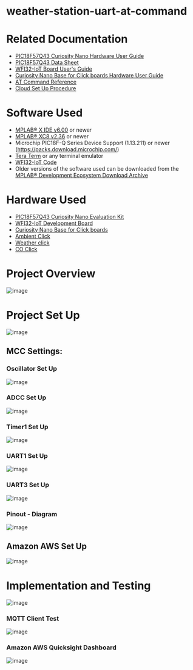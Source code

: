 # weather-station-uart-at-command
 # Related Documentation
  * [PIC18F57Q43 Curiosity Nano Hardware User Guide](https://ww1.microchip.com/downloads/en/DeviceDoc/PIC18F57Q43-Curiosity-Nano-HW-UserGuide-DS40002186B.pdf)
  * [PIC18F57Q43 Data Sheet](https://ww1.microchip.com/downloads/aemDocuments/documents/MCU08/ProductDocuments/DataSheets/PIC18F27-47-57Q43-Data-Sheet-40002147F.pdf)
  * [WFI32-IoT Board User's Guide](https://ww1.microchip.com/downloads/aemDocuments/documents/WSG/ProductDocuments/UserGuides/EV36W50A-WFI32-IoT-Board-Users-Guide-DS50003262.pdf)
  * [Curiosity Nano Base for Click boards Hardware User Guide](https://ww1.microchip.com/downloads/en/DeviceDoc/Curiosity-Nano-Base-for-Click-boards-User-Guide-50002839B.pdf)
   * [AT Command Reference](https://github.com/MicrochipTech/PIC32MZW1_AnyCloud/blob/main/doc/ATCommandReference.pdf)
   * [Cloud Set Up Procedure](https://github.com/MicrochipTech/PIC32MZW1_AnyCloud/blob/main/doc/CloudSetupProcedure.pdf)

# Software Used
 * [MPLAB® X IDE v6.00](https://www.microchip.com/en-us/tools-resources/develop/mplab-x-ide) or newer
 * [MPLAB® XC8 v2.36](https://www.microchip.com/en-us/tools-resources/develop/mplab-xc-compilers/downloads-documentation#XC8) or newer
 * Microchip PIC18F-Q Series Device Support (1.13.211) or newer (https://packs.download.microchip.com/)
 * [Tera Term](https://www.heise.de/download/product/tera-term-51776) or any terminal emulator
 * [WFI32-IoT Code](https://github.com/MicrochipTech/PIC32MZW1_AnyCloud)
 * Older versions of the software used can be downloaded from the [MPLAB® Development Ecosystem Download Archive](https://www.microchip.com/en-us/tools-resources/archives/mplab-ecosystem)
 
# Hardware Used
* [PIC18F57Q43 Curiosity Nano Evaluation Kit](https://www.microchip.com/en-us/development-tool/DM164150)
* [WFI32-IoT Development Board](https://www.microchip.com/en-us/development-tool/ev36w50a)
* [Curiosity Nano Base for Click boards](https://www.microchip.com/en-us/development-tool/AC164162)
* [Ambient Click](https://www.mikroe.com/ambient-click)
* [Weather click](https://www.mikroe.com/weather-click)
* [CO Click](https://www.mikroe.com/co-click)

# Project Overview
![image](https://user-images.githubusercontent.com/66494140/210655876-f0e6b657-787c-4bc1-b3d4-0e78aff685ef.png)

# Project Set Up
![image](https://user-images.githubusercontent.com/66494140/210337188-ab79ea28-23ab-4905-aa64-39d6da203ac9.png)
## MCC Settings:
### Oscillator Set Up
![image](https://user-images.githubusercontent.com/66494140/210337697-29d7a107-b246-49b3-b573-4947f21eca07.png)

### ADCC Set Up
![image](https://user-images.githubusercontent.com/66494140/210337668-b13b7690-e8e0-40d3-895a-c9ecf77ab980.png)
### Timer1 Set Up
![image](https://user-images.githubusercontent.com/66494140/210337778-b18e8f7c-ffbd-4bf1-addb-f6c358beff75.png)
### UART1 Set Up
![image](https://user-images.githubusercontent.com/66494140/210337859-0c139426-2f23-439e-b992-404f27201dd3.png)
### UART3 Set Up
![image](https://user-images.githubusercontent.com/66494140/210337936-d7841e0a-5574-4c10-b0b4-da914ea7da38.png)
### Pinout - Diagram
![image](https://user-images.githubusercontent.com/66494140/210785966-737988d1-c6e0-4e17-957b-80d9325ddf21.png)

## Amazon AWS Set Up
![image](https://user-images.githubusercontent.com/66494140/210655697-26178cf9-974a-4366-b12b-8cf3277add90.png)

# Implementation and Testing
![image](https://user-images.githubusercontent.com/66494140/210340002-3b21c62e-c6f4-4c0a-b19a-46841843405b.png)

### MQTT Client Test
![image](https://user-images.githubusercontent.com/66494140/210338515-3b11a6a6-3416-482a-96b7-5d492f3cff08.png)
### Amazon AWS Quicksight Dashboard
![image](https://user-images.githubusercontent.com/66494140/210338657-12f9d23c-9cf5-49f7-b9b1-addd42a00e81.png)





